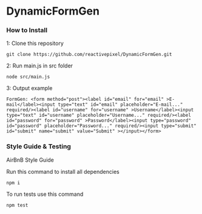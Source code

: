 # DynamicFormGen
### How to Install
1: Clone this repository
```
git clone https://github.com/reactivepixel/DynamicFormGen.git
```
2: Run main.js in src folder
```
node src/main.js
```
3: Output example
```
FormGen: <form method="post"><label id="email" for="email" >E-mail</label><input type="text" id="email" placeholder="E-mail..." required/><label id="username" for="username" >Username</label><input type="text" id="username" placeholder="Username..." required/><label id="password" for="password" >Password</label><input type="password" id="password" placeholder="Password..." required/><input type="submit" id="submit" name="submit" value="Submit" ></input></form>
```
### Style Guide & Testing
AirBnB Style Guide

Run this command to install all dependencies
```
npm i
```
To run tests use this command
```
npm test
```
